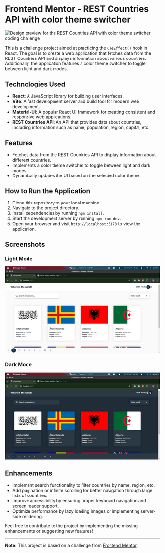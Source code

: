 # Frontend Mentor - REST Countries API with color theme switcher

![Design preview for the REST Countries API with color theme switcher coding challenge](./design/desktop-preview.jpg)

This is a challenge project aimed at practicing the `useEffect()` hook in React. The goal is to create a web application that fetches data from the REST Countries API and displays information about various countries. Additionally, the application features a color theme switcher to toggle between light and dark modes.

## Technologies Used

- **React**: A JavaScript library for building user interfaces.
- **Vite**: A fast development server and build tool for modern web development.
- **Material-UI**: A popular React UI framework for creating consistent and responsive web applications.
- **REST Countries API**: An API that provides data about countries, including information such as name, population, region, capital, etc.

## Features

- Fetches data from the REST Countries API to display information about different countries.
- Implements a color theme switcher to toggle between light and dark modes.
- Dynamically updates the UI based on the selected color theme.

## How to Run the Application

1. Clone this repository to your local machine.
2. Navigate to the project directory.
3. Install dependencies by running `npm install`.
4. Start the development server by running `npm run dev`.
5. Open your browser and visit `http://localhost:5173` to view the application.

## Screenshots

### Light Mode

![Light Mode](/screenshots/light_mode.png)

### Dark Mode

![Dark Mode](/screenshots/dark_mode.png)

## Enhancements

- Implement search functionality to filter countries by name, region, etc.
- Add pagination or infinite scrolling for better navigation through large lists of countries.
- Improve accessibility by ensuring proper keyboard navigation and screen reader support.
- Optimize performance by lazy loading images or implementing server-side rendering.

Feel free to contribute to the project by implementing the missing enhancements or suggesting new features!

---

**Note:** This project is based on a challenge from [Frontend Mentor](https://www.frontendmentor.io/challenges/rest-countries-api-with-color-theme-switcher-5cacc469fec04111f7b848ca).
